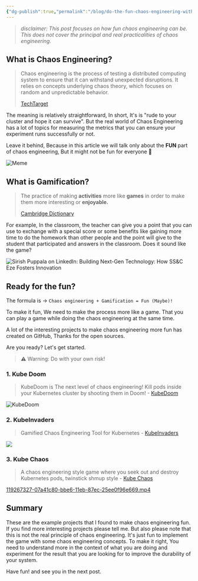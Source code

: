 ```yaml
---
{"dg-publish":true,"permalink":"/blog/do-the-fun-chaos-engineering-with-gamification/","noteIcon":""}
---
```


> _disclaimer: This post focuses on how fun chaos engineering can be. This does not cover the principal and real practicalities of chaos engineering._

## What is Chaos Engineering?

> Chaos engineering is the process of testing a distributed computing system to ensure that it can withstand unexpected disruptions. It relies on concepts underlying chaos theory, which focuses on random and unpredictable behavior.
> 
> [TechTarget](https://www.techtarget.com/searchitoperations/definition/chaos-engineering)

The meaning is relatively straightforward, In short, It's is "rude to your cluster and hope it can survive". But the real world of Chaos Engineering has a lot of topics for measuring the metrics that you can ensure your experiment runs successfully or not.

Leave it behind, Because in this article we will talk only about the **FUN** part of chaos engineering, But it might not be fun for everyone 🤣

![Meme](https://cdn.hashnode.com/res/hashnode/image/upload/v1651862659687/3nVA2mppF.png?auto=compress,format&format=webp)

## What is Gamification?

> The practice of making **activities** more like **games** in order to make them more interesting or **enjoyable.**
> 
> [Cambridge Dictionary](https://dictionary.cambridge.org/dictionary/english/gamification)

For example, In the classroom, the teacher can give you a point that you can use to exchange with a special score or some benefits like gaining more time to do the homework than other people and the point will give to the student that participated and answers in the classroom. Does it sound like the game?

![Sirish Puppala on LinkedIn: Building Next-Gen Technology: How SS&C Eze  Fosters Innovation](https://media-exp1.licdn.com/dms/image/D5612AQFQPecMWpxmnQ/article-cover_image-shrink_600_2000/0/1663035818162?e=2147483647&v=beta&t=WRHL7nWKj6B_0YzTn7KDBQff9GN_xvcnvvJrWs8VKCk)

## Ready for the fun?

The formula is -> `Chaos engineering + Gamification = Fun (Maybe)!`

To make it fun, We need to make the process more like a game. That you can play a game while doing the chaos engineering at the same time.

A lot of the interesting projects to make chaos engineering more fun has created on GitHub, Thanks for the open sources.

Are you ready? Let's get started.

> ⚠️ Warning: Do with your own risk!

### 1. Kube Doom

> KubeDoom is The next level of chaos engineering! Kill pods inside your Kubernetes cluster by shooting them in Doom! - [KubeDoom](https://github.com/storax/kubedoom)

![KubeDoom](https://cdn.hashnode.com/res/hashnode/image/upload/v1651863348760/tEoT2O2Ce.png?auto=compress,format&format=webp)

### 2. KubeInvaders

> Gamified Chaos Engineering Tool for Kubernetes - [KubeInvaders](https://github.com/lucky-sideburn/KubeInvaders)

![](https://cdn.hashnode.com/res/hashnode/image/upload/v1683888130697/8ae6b234-4f89-4e60-9d19-49f44672d9c0.png?auto=compress,format&format=webp)

### 3. Kube Chaos

> A chaos engineering style game where you seek out and destroy Kubernetes pods, twinstick shmup style - [Kube Chaos](https://github.com/Shogan/kube-chaos)

[119267327-07a41c80-bbe6-11eb-87ec-25ee0f96e669.mp4](https://user-images.githubusercontent.com/814180/119267327-07a41c80-bbe6-11eb-87ec-25ee0f96e669.mp4)
## Summary

These are the example projects that I found to make chaos engineering fun. If you find more interesting projects please tell me. But also please note that this is not the real principle of chaos engineering. It's just fun to implement the game with some chaos engineering concepts. To make it right, You need to understand more in the context of what you are doing and experiment for the result that you are looking for to improve the durability of your system.

Have fun! and see you in the next post.
